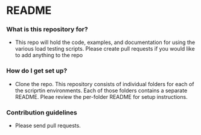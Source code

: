 # README #


### What is this repository for? ###

* This repo will hold the code, examples, and documentation for using the various load testing scripts. Please create pull requests if you would like to add anything to the repo


### How do I get set up? ###

* Clone the repo. This repository consists of individual folders for each of the scriprtin environments. Each of those folders contains a separate README. Pleae review the per-folder README for setup instructions.


### Contribution guidelines ###
* Please send pull requests.

